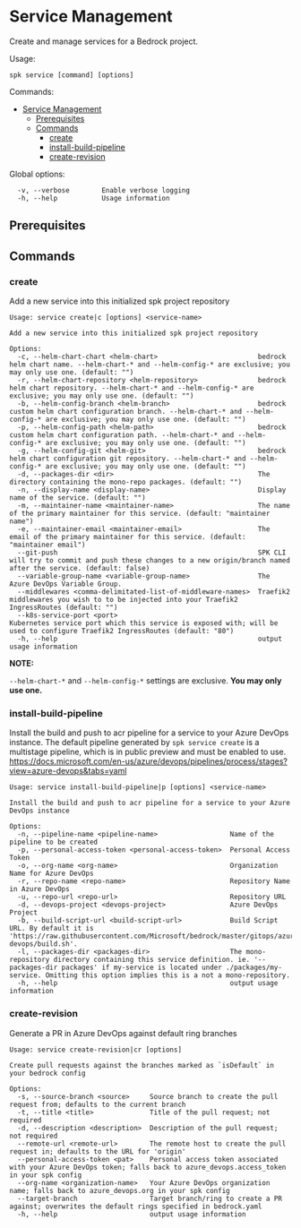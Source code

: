 # Service Management

Create and manage services for a Bedrock project.

Usage:

```
spk service [command] [options]
```

Commands:

- [Service Management](#service-management)
  - [Prerequisites](#prerequisites)
  - [Commands](#commands)
    - [create](#create)
    - [install-build-pipeline](#install-build-pipeline)
    - [create-revision](#create-revision)

Global options:

```
  -v, --verbose        Enable verbose logging
  -h, --help           Usage information
```

## Prerequisites

## Commands

### create

Add a new service into this initialized spk project repository

```
Usage: service create|c [options] <service-name>

Add a new service into this initialized spk project repository

Options:
  -c, --helm-chart-chart <helm-chart>                         bedrock helm chart name. --helm-chart-* and --helm-config-* are exclusive; you may only use one. (default: "")
  -r, --helm-chart-repository <helm-repository>               bedrock helm chart repository. --helm-chart-* and --helm-config-* are exclusive; you may only use one. (default: "")
  -b, --helm-config-branch <helm-branch>                      bedrock custom helm chart configuration branch. --helm-chart-* and --helm-config-* are exclusive; you may only use one. (default: "")
  -p, --helm-config-path <helm-path>                          bedrock custom helm chart configuration path. --helm-chart-* and --helm-config-* are exclusive; you may only use one. (default: "")
  -g, --helm-config-git <helm-git>                            bedrock helm chart configuration git repository. --helm-chart-* and --helm-config-* are exclusive; you may only use one. (default: "")
  -d, --packages-dir <dir>                                    The directory containing the mono-repo packages. (default: "")
  -n, --display-name <display-name>                           Display name of the service. (default: "")
  -m, --maintainer-name <maintainer-name>                     The name of the primary maintainer for this service. (default: "maintainer name")
  -e, --maintainer-email <maintainer-email>                   The email of the primary maintainer for this service. (default: "maintainer email")
  --git-push                                                  SPK CLI will try to commit and push these changes to a new origin/branch named after the service. (default: false)
  --variable-group-name <variable-group-name>                 The Azure DevOps Variable Group.
  --middlewares <comma-delimitated-list-of-middleware-names>  Traefik2 middlewares you wish to to be injected into your Traefik2 IngressRoutes (default: "")
  --k8s-service-port <port>                                   Kubernetes service port which this service is exposed with; will be used to configure Traefik2 IngressRoutes (default: "80")
  -h, --help                                                  output usage information
```

**NOTE:**

`--helm-chart-*` and `--helm-config-*` settings are exclusive. **You may only
use one.**

### install-build-pipeline

Install the build and push to acr pipeline for a service to your Azure DevOps
instance. The default pipeline generated by `spk service create` is a multistage
pipeline, which is in public preview and must be enabled to use.
https://docs.microsoft.com/en-us/azure/devops/pipelines/process/stages?view=azure-devops&tabs=yaml

```
Usage: service install-build-pipeline|p [options] <service-name>

Install the build and push to acr pipeline for a service to your Azure DevOps instance

Options:
  -n, --pipeline-name <pipeline-name>                  Name of the pipeline to be created
  -p, --personal-access-token <personal-access-token>  Personal Access Token
  -o, --org-name <org-name>                            Organization Name for Azure DevOps
  -r, --repo-name <repo-name>                          Repository Name in Azure DevOps
  -u, --repo-url <repo-url>                            Repository URL
  -d, --devops-project <devops-project>                Azure DevOps Project
  -b, --build-script-url <build-script-url>            Build Script URL. By default it is 'https://raw.githubusercontent.com/Microsoft/bedrock/master/gitops/azure-devops/build.sh'.
  -l, --packages-dir <packages-dir>                    The mono-repository directory containing this service definition. ie. '--packages-dir packages' if my-service is located under ./packages/my-service. Omitting this option implies this is a not a mono-repository.
  -h, --help                                           output usage information
```

### create-revision

Generate a PR in Azure DevOps against default ring branches

```
Usage: service create-revision|cr [options]

Create pull requests against the branches marked as `isDefault` in your bedrock config

Options:
  -s, --source-branch <source>     Source branch to create the pull request from; defaults to the current branch
  -t, --title <title>              Title of the pull request; not required
  -d, --description <description>  Description of the pull request; not required
  --remote-url <remote-url>        The remote host to create the pull request in; defaults to the URL for 'origin'
  --personal-access-token <pat>    Personal access token associated with your Azure DevOps token; falls back to azure_devops.access_token in your spk config
  --org-name <organization-name>   Your Azure DevOps organization name; falls back to azure_devops.org in your spk config
  --target-branch                  Target branch/ring to create a PR against; overwrites the default rings specified in bedrock.yaml
  -h, --help                       output usage information
```
